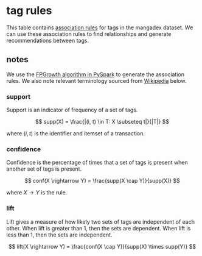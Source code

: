 <script>
  import Table from "$lib/Table.svelte";
  export let data;
  $: assoc_rules = data.assoc_rules;
  let options = {
    autoColumns: true,
    autoColumnsDefinitions: [
      { field: "antecedent", headerFilter: true },
      { field: "consequent", headerFilter: true },
    ],
    initialSort: [
      { column: "confidence", dir: "desc" },
    ],
    pagination: true,
    paginationSize: 20,
  }
</script>

# tag rules

This table contains [association rules][wikipedia] for tags in the mangadex dataset.
We can use these association rules to find relationships and generate recommendations between tags.

<Table data={assoc_rules} {options} />

## notes

We use the [FPGrowth algorithm in PySpark](https://spark.apache.org/docs/latest/api/python/reference/api/pyspark.ml.fpm.FPGrowth.html) to generate the association rules.
We also note relevant terminology sourced from [Wikipedia] below.

### support

Support is an indicator of frequency of a set of tags.

$$
supp(X) = \frac{|(i, t) \in T: X \subseteq t|}{|T|}
$$

where $(i, t)$ is the identifier and itemset of a transaction.

### confidence

Confidence is the percentage of times that a set of tags is present when another set of tags is present.

$$
conf(X \rightarrow Y) = \frac{supp(X \cap Y)}{supp(X)}
$$

where $X \rightarrow Y$ is the rule.

### lift

Lift gives a measure of how likely two sets of tags are independent of each other.
When lift is greater than 1, then the sets are dependent.
When lift is less than 1, then the sets are independent.

$$
lift(X \rightarrow Y) = \frac{conf(X \cap Y)}{supp(X) \times supp(Y)}
$$

[wikipedia]: https://en.wikipedia.org/wiki/Association_rule_learning
